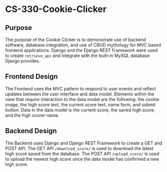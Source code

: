 # CS-330-Cookie-Clicker
## Purpose
The purpose of the Cookie Clicker is to demonstrate use of backend software, database integration, and use of CRUD mythology for MVC based frontend applications. Django and the Django REST Framework were used to create `retrieve_api` and integrate with the built-in MySQL database Django provides. 
## Frontend Design
The Frontend uses the MVC pattern to respond to user events and reflect updates between the user interface and data model. Elements within the view that require interaction to the data model are the following: the cookie image, the high score text, the current score text, name form, and submit button. Data in the data model is the current score, the saved high score, and the high scorer name. 
## Backend Design 
The Backend uses Django and Django REST Framework to create a GET and POST API. The GET API `/download_score/` is used to download the latest high score saved from the database. The POST API `/upload_score/` is used to upload the newest high score once the data model has confirmed a new high score. 
